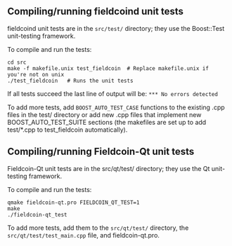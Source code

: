 Compiling/running fieldcoind unit tests
------------------------------------

fieldcoind unit tests are in the `src/test/` directory; they
use the Boost::Test unit-testing framework.

To compile and run the tests:

	cd src
	make -f makefile.unix test_fieldcoin  # Replace makefile.unix if you're not on unix
	./test_fieldcoin   # Runs the unit tests

If all tests succeed the last line of output will be:
`*** No errors detected`

To add more tests, add `BOOST_AUTO_TEST_CASE` functions to the existing
.cpp files in the test/ directory or add new .cpp files that
implement new BOOST_AUTO_TEST_SUITE sections (the makefiles are
set up to add test/*.cpp to test_fieldcoin automatically).


Compiling/running Fieldcoin-Qt unit tests
---------------------------------------

Fieldcoin-Qt unit tests are in the src/qt/test/ directory; they
use the Qt unit-testing framework.

To compile and run the tests:

	qmake fieldcoin-qt.pro FIELDCOIN_QT_TEST=1
	make
	./fieldcoin-qt_test

To add more tests, add them to the `src/qt/test/` directory,
the `src/qt/test/test_main.cpp` file, and fieldcoin-qt.pro.
